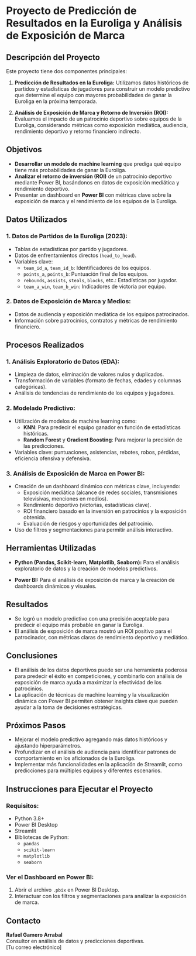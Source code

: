 # Proyecto de Predicción de Resultados en la Euroliga y Análisis de Exposición de Marca

## Descripción del Proyecto

Este proyecto tiene dos componentes principales:

1. **Predicción de Resultados en la Euroliga:** Utilizamos datos históricos de partidos y estadísticas de jugadores para construir un modelo predictivo que determine el equipo con mayores probabilidades de ganar la Euroliga en la próxima temporada.
  
2. **Análisis de Exposición de Marca y Retorno de Inversión (ROI):** Evaluamos el impacto de un patrocinio deportivo sobre equipos de la Euroliga, considerando métricas como exposición mediática, audiencia, rendimiento deportivo y retorno financiero indirecto.

## Objetivos

- **Desarrollar un modelo de machine learning** que prediga qué equipo tiene más probabilidades de ganar la Euroliga.
- **Analizar el retorno de inversión (ROI)** de un patrocinio deportivo mediante Power BI, basándonos en datos de exposición mediática y rendimiento deportivo.
- Presentar un dashboard en **Power BI** con métricas clave sobre la exposición de marca y el rendimiento de los equipos de la Euroliga.

## Datos Utilizados

### 1. **Datos de Partidos de la Euroliga (2023):**
   - Tablas de estadísticas por partido y jugadores.
   - Datos de enfrentamientos directos (`head_to_head`).
   - Variables clave:
     - `team_id_a`, `team_id_b`: Identificadores de los equipos.
     - `points_a`, `points_b`: Puntuación final de los equipos.
     - `rebounds`, `assists`, `steals`, `blocks`, etc.: Estadísticas por jugador.
     - `team_a_win`, `team_b_win`: Indicadores de victoria por equipo.

### 2. **Datos de Exposición de Marca y Medios:**
   - Datos de audiencia y exposición mediática de los equipos patrocinados.
   - Información sobre patrocinios, contratos y métricas de rendimiento financiero.

## Procesos Realizados

### 1. **Análisis Exploratorio de Datos (EDA):**
   - Limpieza de datos, eliminación de valores nulos y duplicados.
   - Transformación de variables (formato de fechas, edades y columnas categóricas).
   - Análisis de tendencias de rendimiento de los equipos y jugadores.

### 2. **Modelado Predictivo:**
   - Utilización de modelos de machine learning como:
     - **KNN**: Para predecir el equipo ganador en función de estadísticas históricas.
     - **Random Forest** y **Gradient Boosting**: Para mejorar la precisión de las predicciones.
   - Variables clave: puntuaciones, asistencias, rebotes, robos, pérdidas, eficiencia ofensiva y defensiva.


### 3. **Análisis de Exposición de Marca en Power BI:**
   - Creación de un dashboard dinámico con métricas clave, incluyendo:
     - Exposición mediática (alcance de redes sociales, transmisiones televisivas, menciones en medios).
     - Rendimiento deportivo (victorias, estadísticas clave).
     - ROI financiero basado en la inversión en patrocinios y la exposición obtenida.
     - Evaluación de riesgos y oportunidades del patrocinio.
   - Uso de filtros y segmentaciones para permitir análisis interactivo.

## Herramientas Utilizadas

- **Python (Pandas, Scikit-learn, Matplotlib, Seaborn):** Para el análisis exploratorio de datos y la creación de modelos predictivos.

- **Power BI:** Para el análisis de exposición de marca y la creación de dashboards dinámicos y visuales.

## Resultados

- Se logró un modelo predictivo con una precisión aceptable para predecir el equipo más probable en ganar la Euroliga.
- El análisis de exposición de marca mostró un ROI positivo para el patrocinador, con métricas claras de rendimiento deportivo y mediático.
  
## Conclusiones

- El análisis de los datos deportivos puede ser una herramienta poderosa para predecir el éxito en competiciones, y combinarlo con análisis de exposición de marca ayuda a maximizar la efectividad de los patrocinios.
- La aplicación de técnicas de machine learning y la visualización dinámica con Power BI permiten obtener insights clave que pueden ayudar a la toma de decisiones estratégicas.

## Próximos Pasos

- Mejorar el modelo predictivo agregando más datos históricos y ajustando hiperparámetros.
- Profundizar en el análisis de audiencia para identificar patrones de comportamiento en los aficionados de la Euroliga.
- Implementar más funcionalidades en la aplicación de Streamlit, como predicciones para múltiples equipos y diferentes escenarios.

## Instrucciones para Ejecutar el Proyecto

### Requisitos:
- Python 3.8+
- Power BI Desktop
- Streamlit
- Bibliotecas de Python:
  - `pandas`
  - `scikit-learn`
  - `matplotlib`
  - `seaborn`
  



### Ver el Dashboard en Power BI:
1. Abrir el archivo `.pbix` en Power BI Desktop.
2. Interactuar con los filtros y segmentaciones para analizar la exposición de marca.

## Contacto

**Rafael Gamero Arrabal**  
Consultor en análisis de datos y predicciones deportivas.  
[Tu correo electrónico]  
